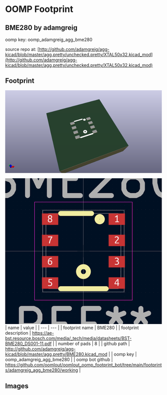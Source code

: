 # OOMP Footprint  
## BME280  by adamgreig  
  
oomp key: oomp_adamgreig_agg_bme280  
  
source repo at: [http://github.com/adamgreig/agg-kicad/blob/master/agg.pretty/unchecked.pretty/XTAL50x32.kicad_mod](http://github.com/adamgreig/agg-kicad/blob/master/agg.pretty/unchecked.pretty/XTAL50x32.kicad_mod)  
## Footprint  
  
[![working_kicad_pcb_3d.png](working_kicad_pcb_3d_600.png)](working_kicad_pcb_3d.png)  
  
[![working.png](working_600.png)](working.png)  
| name | value | 
| --- | --- | 
| footprint name | BME280 | 
| footprint description | https://ae-bst.resource.bosch.com/media/_tech/media/datasheets/BST-BME280_DS001-11.pdf | 
| number of pads | 8 | 
| github path | http://github.com/adamgreig/agg-kicad/blob/master/agg.pretty/BME280.kicad_mod | 
| oomp key | oomp_adamgreig_agg_bme280 | 
| oomp bot github | https://github.com/oomlout/oomlout_oomp_footprint_bot/tree/main/footprints/adamgreig_agg_bme280/working | 
## Images  
